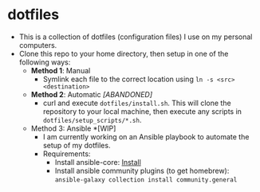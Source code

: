 # dotfiles

- This is a collection of dotfiles (configuration files) I use on my personal computers.
- Clone this repo to your home directory, then setup in one of the following ways:
  - **Method 1**: Manual
    - Symlink each file to the correct location using `ln -s <src> <destination>`
  - **Method 2**: Automatic _[ABANDONED]_
    - curl and execute `dotfiles/install.sh`. This will clone the repository
      to your local machine, then execute any scripts in `dotfiles/setup_scripts/*.sh`.
  - Method 3: Ansible \*[WIP]
    - I am currently working on an Ansible playbook to automate the setup of my dotfiles.
    - Requirements:
      - Install ansible-core: [Install](https://docs.ansible.com/ansible/latest/installation_guide/intro_installation.html#installing-and-upgrading-ansible-with-pip)
      - Install ansible community plugins (to get homebrew): `ansible-galaxy collection install community.general`
